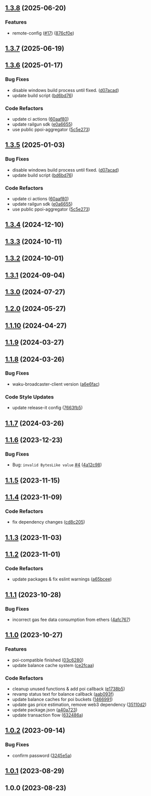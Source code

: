 

## [1.3.8](https://github.com/Terminal-Wallet/terminal-wallet-cli/compare/v1.3.7...v1.3.8) (2025-06-20)


### Features

* remote-config ([#17](https://github.com/Terminal-Wallet/terminal-wallet-cli/issues/17)) ([876cf0e](https://github.com/Terminal-Wallet/terminal-wallet-cli/commit/876cf0e199f71b0831b7f30c14922688d9750212))

## [1.3.7](https://github.com/Terminal-Wallet/terminal-wallet-cli/compare/v1.3.6...v1.3.7) (2025-06-19)

## [1.3.6](https://github.com/Terminal-Wallet/terminal-wallet-cli/compare/v1.3.4...v1.3.6) (2025-01-17)


### Bug Fixes

* disable windows build process until fixed. ([d07acad](https://github.com/Terminal-Wallet/terminal-wallet-cli/commit/d07acad2c0d8bba674470c070177ef0aaf716b73))
* update build script ([bd6bd76](https://github.com/Terminal-Wallet/terminal-wallet-cli/commit/bd6bd761cc44d4bc6cd0c44964458f814c46840f))


### Code Refactors

* update ci actions ([60aaf80](https://github.com/Terminal-Wallet/terminal-wallet-cli/commit/60aaf801486867493dba2ae1de256bf5032eba0d))
* update railgun sdk ([e0a6655](https://github.com/Terminal-Wallet/terminal-wallet-cli/commit/e0a6655191c63b46e8c6ba123fb62bdca5ba49cd))
* use public ppoi-aggregator ([5c5e273](https://github.com/Terminal-Wallet/terminal-wallet-cli/commit/5c5e273f6ec07356820837dcccbe7f2452709285))

## [1.3.5](https://github.com/Terminal-Wallet/terminal-wallet-cli/compare/v1.3.4...v1.3.5) (2025-01-03)


### Bug Fixes

* disable windows build process until fixed. ([d07acad](https://github.com/Terminal-Wallet/terminal-wallet-cli/commit/d07acad2c0d8bba674470c070177ef0aaf716b73))
* update build script ([bd6bd76](https://github.com/Terminal-Wallet/terminal-wallet-cli/commit/bd6bd761cc44d4bc6cd0c44964458f814c46840f))


### Code Refactors

* update ci actions ([60aaf80](https://github.com/Terminal-Wallet/terminal-wallet-cli/commit/60aaf801486867493dba2ae1de256bf5032eba0d))
* update railgun sdk ([e0a6655](https://github.com/Terminal-Wallet/terminal-wallet-cli/commit/e0a6655191c63b46e8c6ba123fb62bdca5ba49cd))
* use public ppoi-aggregator ([5c5e273](https://github.com/Terminal-Wallet/terminal-wallet-cli/commit/5c5e273f6ec07356820837dcccbe7f2452709285))

## [1.3.4](https://github.com/Terminal-Wallet/terminal-wallet-cli/compare/v1.3.3...v1.3.4) (2024-12-10)

## [1.3.3](https://github.com/Terminal-Wallet/terminal-wallet-cli/compare/v1.3.2...v1.3.3) (2024-10-11)

## [1.3.2](https://github.com/Terminal-Wallet/terminal-wallet-cli/compare/v1.3.1...v1.3.2) (2024-10-01)

## [1.3.1](https://github.com/Terminal-Wallet/terminal-wallet-cli/compare/v1.2.0...v1.3.1) (2024-09-04)

## [1.3.0](https://github.com/Terminal-Wallet/terminal-wallet-cli/compare/v1.2.0...v1.3.0) (2024-07-27)

## [1.2.0](https://github.com/Terminal-Wallet/terminal-wallet-cli/compare/v1.1.10...v1.2.0) (2024-05-27)

## [1.1.10](https://github.com/Terminal-Wallet/terminal-wallet-cli/compare/v1.1.9...v1.1.10) (2024-04-27)

## [1.1.9](https://github.com/Terminal-Wallet/terminal-wallet-cli/compare/v1.1.8...v1.1.9) (2024-03-27)

## [1.1.8](https://github.com/Terminal-Wallet/terminal-wallet-cli/compare/v1.1.7...v1.1.8) (2024-03-26)


### Bug Fixes

- waku-broadcaster-client version ([a6e6fac](https://github.com/Terminal-Wallet/terminal-wallet-cli/commit/a6e6fac40fbc225b7e8a31e0abb13fa5d29ba12c))

### Code Style Updates

* update release-it config ([7663fb5](https://github.com/Terminal-Wallet/terminal-wallet-cli/commit/7663fb5d08a2f3cd27a9e856e7cd4ee7d2ea00ba))

## [1.1.7](https://github.com/Terminal-Wallet/terminal-wallet-cli/compare/v1.1.6...v1.1.7) (2024-03-26)

## [1.1.6](https://github.com/Terminal-Wallet/terminal-wallet-cli/compare/v1.1.5...v1.1.6) (2023-12-23)


### Bug Fixes

* Bug: `invalid BytesLike value` [#4](https://github.com/Terminal-Wallet/terminal-wallet-cli/issues/4) ([4a12c98](https://github.com/Terminal-Wallet/terminal-wallet-cli/commit/4a12c98c4b3f804927bbd7183405f73c4e7c785d))

## [1.1.5](https://github.com/Terminal-Wallet/terminal-wallet-cli/compare/v1.1.4...v1.1.5) (2023-11-15)

## [1.1.4](https://github.com/Terminal-Wallet/terminal-wallet-cli/compare/v1.1.3...v1.1.4) (2023-11-09)


### Code Refactors

* fix dependency changes ([cd8c205](https://github.com/Terminal-Wallet/terminal-wallet-cli/commit/cd8c2050d20921f0f0230f1c3238786c99bb0378))

## [1.1.3](https://github.com/Terminal-Wallet/terminal-wallet-cli/compare/v1.1.2...v1.1.3) (2023-11-03)

## [1.1.2](https://github.com/Terminal-Wallet/terminal-wallet-cli/compare/v1.1.1...v1.1.2) (2023-11-01)


### Code Refactors

* update packages & fix eslint warnings ([a65bcee](https://github.com/Terminal-Wallet/terminal-wallet-cli/commit/a65bcee5326491bd40d440b3f8ea09887b84a49b))

## [1.1.1](https://github.com/Terminal-Wallet/terminal-wallet-cli/compare/v1.1.0...v1.1.1) (2023-10-28)


### Bug Fixes

* incorrect gas fee data consumption from ethers ([4afc767](https://github.com/Terminal-Wallet/terminal-wallet-cli/commit/4afc767a997b1c29ce57d8122a961a5387a6adba))

## [1.1.0](https://github.com/Terminal-Wallet/terminal-wallet-cli/compare/v1.0.2...v1.1.0) (2023-10-27)


### Features

* poi-compatible finished ([03c6280](https://github.com/Terminal-Wallet/terminal-wallet-cli/commit/03c62807c7c2c8d101785fd50c5cd761ded04d7e))
* update balance cache system ([ce2fcaa](https://github.com/Terminal-Wallet/terminal-wallet-cli/commit/ce2fcaaa1abb27fa62ae22d52768a9c5e60091ee))


### Code Refactors

* cleanup unused functions & add poi callback ([e1738b5](https://github.com/Terminal-Wallet/terminal-wallet-cli/commit/e1738b50b059ad90eb045875ddbf69bdeccc8b09))
* revamp status text for balance callback ([aab093f](https://github.com/Terminal-Wallet/terminal-wallet-cli/commit/aab093fede75653153b9e99e2fe808b6c6a75fb8))
* update balance caches for poi buckets ([1466991](https://github.com/Terminal-Wallet/terminal-wallet-cli/commit/1466991e5de6567adc225f26798b423321a52dae))
* update gas price estimation, remove web3 dependency ([35110d2](https://github.com/Terminal-Wallet/terminal-wallet-cli/commit/35110d263a241e2d258ca5dc48e46220faa489d8))
* update package.json ([a40a723](https://github.com/Terminal-Wallet/terminal-wallet-cli/commit/a40a7237c7a07ee3428ae9c1fbc2247bc738076c))
* update transaction flow ([632486a](https://github.com/Terminal-Wallet/terminal-wallet-cli/commit/632486ac2663b8ffce44c7b527e7fbece43591a8))

## [1.0.2](https://github.com/Terminal-Wallet/terminal-wallet-cli/compare/v1.0.1...v1.0.2) (2023-09-14)


### Bug Fixes

* confirm password ([3245e5a](https://github.com/Terminal-Wallet/terminal-wallet-cli/commit/3245e5a54046294e98c3f173bc140476bac49b24))

## [1.0.1](https://github.com/Terminal-Wallet/terminal-wallet-cli/compare/v1.0.0...v1.0.1) (2023-08-29)

## 1.0.0 (2023-08-23)
